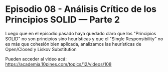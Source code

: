 # Episodio 08 - Análisis Crítico de los Principios SOLID — Parte 2

Luego que en el episodio pasado haya quedado claro que los "Principios SOLID" no son principios sino heurísticas y que el "Single Responsibility" no es más que cohesión bien aplicada, analizamos las heurísticas de Open/Closed y Liskov Substitution

Pueden acceder al video acá: https://academia.10pines.com/topics/12/videos/108
